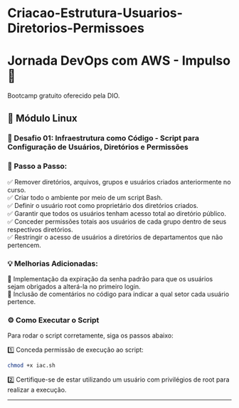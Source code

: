 # Criacao-Estrutura-Usuarios-Diretorios-Permissoes

# Jornada DevOps com AWS - Impulso 🚀  
Bootcamp gratuito oferecido pela DIO.  

## 🐧 Módulo Linux  
### 📌 Desafio 01: Infraestrutura como Código - Script para Configuração de Usuários, Diretórios e Permissões  

### 🔹 Passo a Passo:  
✅ Remover diretórios, arquivos, grupos e usuários criados anteriormente no curso.  
✅ Criar todo o ambiente por meio de um script Bash.  
✅ Definir o usuário root como proprietário dos diretórios criados.  
✅ Garantir que todos os usuários tenham acesso total ao diretório público.  
✅ Conceder permissões totais aos usuários de cada grupo dentro de seus respectivos diretórios.  
✅ Restringir o acesso de usuários a diretórios de departamentos que não pertencem.  

### 💡 Melhorias Adicionadas:  
🔹 Implementação da expiração da senha padrão para que os usuários sejam obrigados a alterá-la no primeiro login.  
🔹 Inclusão de comentários no código para indicar a qual setor cada usuário pertence.  

### ⚙️ Como Executar o Script  
Para rodar o script corretamente, siga os passos abaixo:  

1️⃣ Conceda permissão de execução ao script:  
```bash
chmod +x iac.sh
```  
2️⃣ Certifique-se de estar utilizando um usuário com privilégios de root para realizar a execução.  

---

